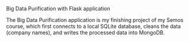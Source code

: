 Big Data Purification with Flask application 

The Big Data Purification application is my finishing project of my Semos course,  which first connects to a local SQLite database, cleans the data (company names), and writes the processed data into MongoDB.
